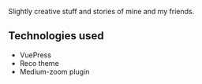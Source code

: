 Slightly creative stuff and stories of mine and my friends.

## Technologies used
- VuePress
- Reco theme
- Medium-zoom plugin
